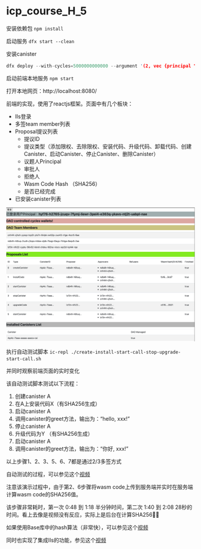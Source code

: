 # icp_course_H_5

安装依赖包
`npm install`


启动服务
`dfx start --clean`


安装canister
```rust
dfx deploy --with-cycles=5000000000000 --argument '(2, vec {principal "cnh44-cjhoh-yyoqz-tcp2t-yto7n-6vlpk-xw52p-zuo43-rrlge-4ozr5-6ae"; principal "ndb4h-h6tuq-2iudh-j3opo-trbbe-vljdk-7bxgi-t5eyp-744ga-6eqv6-2ae"; principal "lzf3n-nlh22-cyptu-56v52-klerd-chdxu-t62na-viscs-oqr2d-kyl44-rqe"})'
```

启动前端本地服务
`npm start`


打开本地网页：http://localhost:8080/


前端的实现，使用了reactjs框架。页面中有几个板块：

- IIs登录
- 多签team member列表
- Proposal提议列表
    - 提议ID
    - 提议类型（添加限权、去除限权、安装代码、升级代码、卸载代码、创建Canister、启动Canister、停止Canister、删除Canister）
    - 议题人Principal
    - 审批人
    - 拒绝人
    - Wasm Code Hash （SHA256）
    - 是否已经完成
- 已安装canister列表


![图片](https://github.com/alexxuyang/icp_course_H_4/blob/main/images/002.png)


执行自动测试脚本
`ic-repl ./create-install-start-call-stop-upgrade-start-call.sh`


并同时观察前端页面的实时变化


该自动测试脚本测试以下流程：


1. 创建canister A
2. 在A上安装代码X（有SHA256生成）
3. 启动canister A
4. 调用canister的greet方法，输出为：“hello, xxx!”
5. 停止canister A
6. 升级代码为Y （有SHA256生成）
7. 启动canister A
8. 调用canister的greet方法，输出为：“你好, xxx!”


以上步骤1、2、3、5、6、7都是通过2/3多签方式

自动测试的过程，可以参见这个[视频](https://youtu.be/Rnbikpvwb9Q)  

注意该演示过程中，由于第2、6步骤将wasm code上传到服务端并实时在服务端计算wasm code的SHA256值。

该步骤非常耗时，第一次 0:48 到 1:18 半分钟时间，第二次 1:40 到 2:08 28秒的时间。看上去像是视频没有反应，实际上是后台在计算SHA256🤣🤣

如果使用Base库中的hash算法（非常快），可以参见这个[视频](https://youtu.be/_-YO9iXb3KM)

同时也实现了集成IIs的功能，参见这个[视频](https://youtu.be/oNFTLreH0eM)
